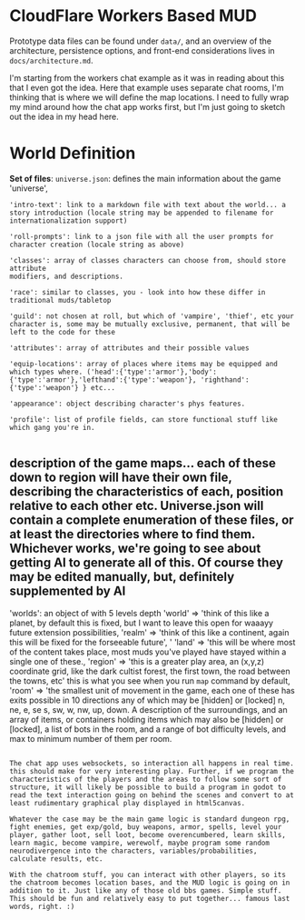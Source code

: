 # CloudFlare Workers Based MUD 

Prototype data files can be found under `data/`, and an overview of the architecture, persistence options, and front-end considerations lives in `docs/architecture.md`.

I'm starting from the workers chat example as it was in reading about this that 
I even got the idea. Here that example uses separate chat rooms, I'm thinking 
that is where we will define the map locations. I need to fully wrap my mind 
around how the chat app works first, but I'm just going to sketch out the idea 
in my head here. 

# World Definition 
**Set of files**:
`universe.json`: defines the main information about the game 'universe',
```
'intro-text': link to a markdown file with text about the world... a story introduction (locale string may be appended to filename for internationalization support)

'roll-prompts': link to a json file with all the user prompts for character creation (locale string as above)

'classes': array of classes characters can choose from, should store attribute 
modifiers, and descriptions.

'race': similar to classes, you - look into how these differ in traditional muds/tabletop

'guild': not chosen at roll, but which of 'vampire', 'thief', etc your character is, some may be mutually exclusive, permanent, that will be left to the code for these

'attributes': array of attributes and their possible values

'equip-locations': array of places where items may be equipped and which types where. ('head':{'type':'armor'},'body':{'type':'armor'},'lefthand':{'type':'weapon'}, 'righthand':{'type':'weapon'} } etc...

'appearance': object describing character's phys features. 

'profile': list of profile fields, can store functional stuff like which gang you're in. 


```
## description of the game maps... each of these down to region will have their own file, describing the characteristics of each, position relative to each other etc. Universe.json will contain a complete enumeration of these files, or at least the directories where to find them. Whichever works, we're going to see about getting AI to generate all of this. Of course they may be edited manually, but, definitely supplemented by AI

'worlds': an object of with 5 levels depth 
    'world' => 'think of this like a planet, by default this is fixed, but I want to leave this open for waaayy future extension possibilities, 
       'realm' => 'think of this like a continent, again this will be fixed for the forseeable future', '
           'land' => 'this will be where most of the content takes place, most muds you've played have stayed within a single one of these.,
              'region' => 'this is a greater play area, an (x,y,z) coordinate grid, like the dark cultist forest, the first town, the road between the towns, etc' this is what you see when you run `map` command by default,
                  'room' => 'the smallest unit of movement in the game, each one of these has exits possible in 10 directions any of which may be [hidden] or [locked]  n, ne, e, se s, sw, w, nw, up, down. A description of the surroundings, and an array of items, or containers holding items which may also be [hidden] or [locked], a list of bots in the room, and a range of bot difficulty levels, and max to minimum number of them per room.  

```

The chat app uses websockets, so interaction all happens in real time. this should make for very interesting play. Further, if we program the characteristics of the players and the areas to follow some sort of structure, it will likely be possible to build a program in godot to read the text interaction going on behind the scenes and convert to at least rudimentary graphical play displayed in html5canvas.  

Whatever the case may be the main game logic is standard dungeon rpg, fight enemies, get exp/gold, buy weapons, armor, spells, level your player, gather loot, sell loot, become overencumbered, learn skills, learn magic, become vampire, werewolf, maybe program some random neurodivergence into the characters, variables/probabilities, calculate results, etc.

With the chatroom stuff, you can interact with other players, so its the chatroom becomes location bases, and the MUD logic is going on in addition to it. Just like any of those old bbs games. Simple stuff. This should be fun and relatively easy to put together... famous last words, right. :)

